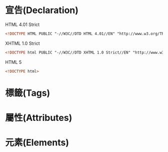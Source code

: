 # 宣告\(Declaration\)

HTML 4.01 Strict

```html
<!DOCTYPE HTML PUBLIC "-//W3C//DTD HTML 4.01//EN" "http://www.w3.org/TR/html4/strict.dtd">
```

XHTML 1.0 Strict

```html
<!DOCTYPE html PUBLIC "-//W3C//DTD XHTML 1.0 Strict//EN" "http://www.w3.org/TR/xhtml1/DTD/xhtml1-strict.dtd">
```

HTML 5

```html
<!DOCTYPE html>
```

# 標籤\(Tags\)

# 屬性\(Attributes\)

# 元素\(Elements\)



